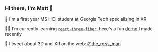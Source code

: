 ### Hi there, I'm Matt 👋

🐝 I'm a first year MS HCI student at Georgia Tech specializing in XR

👨‍💻 I’m currently learning [`react-three-fiber`](https://github.com/pmndrs/react-three-fiber), here's a fun [demo](https://62ocm.csb.app/) I made recently

💬 I tweet about 3D and XR on the web: [@the_ross_man](https://twitter.com/the_ross_man)

<!--
**mattrossman/mattrossman** is a ✨ _special_ ✨ repository because its `README.md` (this file) appears on your GitHub profile.

Here are some ideas to get you started:

- 🔭 I’m currently working on ...
- 🌱 I’m currently learning ...
- 👯 I’m looking to collaborate on ...
- 🤔 I’m looking for help with ...
- 💬 Ask me about ...
- 📫 How to reach me: ...
- 😄 Pronouns: ...
- ⚡ Fun fact: ...
-->
